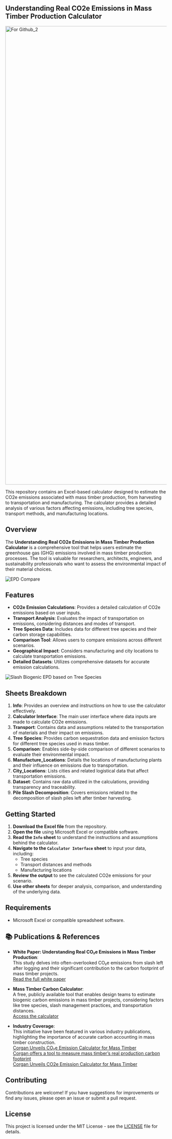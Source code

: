 ## Understanding Real CO2e Emissions in Mass Timber Production Calculator
<img width="2067" height="1433" alt="For Github_2" src="https://github.com/user-attachments/assets/1a3ec564-5715-4b0b-a464-7cbf8f47c5c6" />



This repository contains an Excel-based calculator designed to estimate the CO2e emissions associated with mass timber production, from harvesting to transportation and manufacturing. The calculator provides a detailed analysis of various factors affecting emissions, including tree species, transport methods, and manufacturing locations.

## Overview

The **Understanding Real CO2e Emissions in Mass Timber Production Calculator** is a comprehensive tool that helps users estimate the greenhouse gas (GHG) emissions involved in mass timber production processes. The tool is valuable for researchers, architects, engineers, and sustainability professionals who want to assess the environmental impact of their material choices.

![EPD Compare](https://github.com/user-attachments/assets/a4aa525c-a4f1-44e3-ad3e-5bb2b4c4d7af)

## Features

- **CO2e Emission Calculations**: Provides a detailed calculation of CO2e emissions based on user inputs.
- **Transport Analysis**: Evaluates the impact of transportation on emissions, considering distances and modes of transport.
- **Tree Species Data**: Includes data for different tree species and their carbon storage capabilities.
- **Comparison Tool**: Allows users to compare emissions across different scenarios.
- **Geographical Impact**: Considers manufacturing and city locations to calculate transportation emissions.
- **Detailed Datasets**: Utilizes comprehensive datasets for accurate emission calculations.

![Slash Biogenic EPD based on Tree Species](https://github.com/user-attachments/assets/25c600e2-5fce-4f26-9c77-53b59d663155)


## Sheets Breakdown

1. **Info**: Provides an overview and instructions on how to use the calculator effectively.
2. **Calculator Interface**: The main user interface where data inputs are made to calculate CO2e emissions.
3. **Transport**: Contains data and assumptions related to the transportation of materials and their impact on emissions.
4. **Tree Species**: Provides carbon sequestration data and emission factors for different tree species used in mass timber.
5. **Comparison**: Enables side-by-side comparison of different scenarios to evaluate their environmental impact.
6. **Manufacture_Locations**: Details the locations of manufacturing plants and their influence on emissions due to transportation.
7. **City_Locations**: Lists cities and related logistical data that affect transportation emissions.
8. **Dataset**: Contains raw data utilized in the calculations, providing transparency and traceability.
9. **Pile Slash Decomposition**: Covers emissions related to the decomposition of slash piles left after timber harvesting.

   

## Getting Started

1. **Download the Excel file** from the repository.
2. **Open the file** using Microsoft Excel or compatible software.
3. **Read the `Info` sheet** to understand the instructions and assumptions behind the calculator.
4. **Navigate to the `Calculator Interface` sheet** to input your data, including:
   - Tree species
   - Transport distances and methods
   - Manufacturing locations
5. **Review the output** to see the calculated CO2e emissions for your scenario.
6. **Use other sheets** for deeper analysis, comparison, and understanding of the underlying data.

## Requirements

- Microsoft Excel or compatible spreadsheet software.



## 📚 Publications & References
- **White Paper: Understanding Real CO₂e Emissions in Mass Timber Production**:</br>
    This study delves into often-overlooked CO₂e emissions from slash left after logging and their significant contribution to the carbon footprint of mass timber projects.</br>
    [Read the full white paper](https://www.corgan.com/sites/default/files/inline-files/Corgan_Understanding-Real-CO2e-Emissions-in-Mass-Timber-Production_White-Paper_Final.pdf)
   

-  **Mass Timber Carbon Calculator**:</br>
    A free, publicly available tool that enables design teams to estimate biogenic carbon emissions in mass timber projects, considering factors like tree species, slash management practices, and transportation distances.</br>
    [Access the calculator​](https://www.corgan.com/MTcarboncalculator)

- **Industry Coverage**:</br>
    This initiative have been featured in various industry publications, highlighting the importance of accurate carbon accounting in mass timber construction.</br>
    [Corgan Unveils CO₂e Emission Calculator for Mass Timber](https://www.corgan.com/news-insights/2025/corgan-unveils-co2e-emissions-calculator-for-mass-timber) </br>
    [Corgan offers a tool to measure mass timber’s real production carbon footprint](https://www.bdcnetwork.com/home/news/55280348/corgan-offers-a-tool-to-measure-mass-timbers-real-production-carbon-footprint) </br>
    [Corgan Unveils CO2e Emission Calculator for Mass Timber](https://finance.yahoo.com/news/corgan-unveils-co2e-emission-calculator-144000912.html)


## Contributing

Contributions are welcome! If you have suggestions for improvements or find any issues, please open an issue or submit a pull request.

## License

This project is licensed under the MIT License - see the [LICENSE](LICENSE) file for details.


